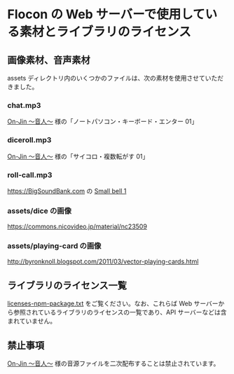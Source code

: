 <!-- このファイルの内容は変更しても構いません。ただし、一般的には変更する必要はないと思われます。 -->

# Flocon の Web サーバーで使用している素材とライブラリのライセンス

## 画像素材、音声素材

assets ディレクトリ内のいくつかのファイルは、次の素材を使用させていただきました。

### chat.mp3

[On-Jin ～音人～][1] 様の「ノートパソコン・キーボード・エンター 01」

### diceroll.mp3

[On-Jin ～音人～][1] 様の「サイコロ・複数転がす 01」

### roll-call.mp3

<https://BigSoundBank.com> の [Small bell 1](https://bigsoundbank.com/detail-0292-small-bell-1.html)

### assets/dice の画像

<https://commons.nicovideo.jp/material/nc23509>

### assets/playing-card の画像

<http://byronknoll.blogspot.com/2011/03/vector-playing-cards.html>

## ライブラリのライセンス一覧

[licenses-npm-package.txt](./licenses-npm-package.txt) をご覧ください。なお、これらば Web サーバーから参照されているライブラリのライセンスの一覧であり、API サーバーなどは含まれていません。

## 禁止事項

[On-Jin ～音人～][1] 様の音源ファイルを二次配布することは禁止されています。

[1]: https://on-jin.com/
